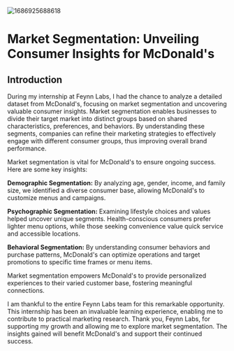 ![1686925688618](https://github.com/Shreyaprasad21/Market_Segmentation_McDonalds/assets/142075353/9069010d-b4d3-47b9-b7af-0d00eef56b80)

# Market Segmentation: Unveiling Consumer Insights for McDonald's

## Introduction

During my internship at Feynn Labs, I had the chance to analyze a detailed dataset from McDonald's, focusing on market segmentation and uncovering valuable consumer insights. Market segmentation enables businesses to divide their target market into distinct groups based on shared characteristics, preferences, and behaviors. By understanding these segments, companies can refine their marketing strategies to effectively engage with different consumer groups, thus improving overall brand performance.

Market segmentation is vital for McDonald's to ensure ongoing success. Here are some key insights:

**Demographic Segmentation:** By analyzing age, gender, income, and family size, we identified a diverse consumer base, allowing McDonald's to customize menus and campaigns.

**Psychographic Segmentation:** Examining lifestyle choices and values helped uncover unique segments. Health-conscious consumers prefer lighter menu options, while those seeking convenience value quick service and accessible locations.

**Behavioral Segmentation:** By understanding consumer behaviors and purchase patterns, McDonald's can optimize operations and target promotions to specific time frames or menu items.

Market segmentation empowers McDonald's to provide personalized experiences to their varied customer base, fostering meaningful connections.

I am thankful to the entire Feynn Labs team for this remarkable opportunity. This internship has been an invaluable learning experience, enabling me to contribute to practical marketing research. Thank you, Feynn Labs, for supporting my growth and allowing me to explore market segmentation. The insights gained will benefit McDonald's and support their continued success.
